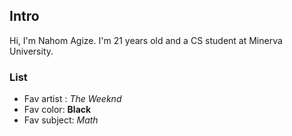 ## Intro
Hi, I'm Nahom Agize. I'm 21 years old and a CS student at Minerva University.

### List
- Fav artist : *The Weeknd*
- Fav color: **Black**
- Fav subject: *Math*
